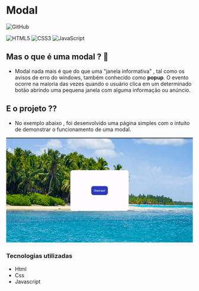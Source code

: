 # Modal
![GitHub](https://img.shields.io/github/license/DevGustavoCoelho07/Projetos-Javascript/blob/main/LICENSE)
<p align="left"><img alt="HTML5" src="https://img.shields.io/badge/html5-%23E34F26.svg?style=for-the-badge&logo=html5&logoColor=white"/>
<img alt="CSS3" src="https://img.shields.io/badge/css3-%231572B6.svg?style=for-the-badge&logo=css3&logoColor=white"/>
<img alt="JavaScript" src="https://img.shields.io/badge/javascript-%23323330.svg?style=for-the-badge&logo=javascript&logoColor=%23F7DF1E"/></p>

## Mas o que é uma modal ? 🤔

 - Modal nada mais é que do que uma "janela informativa" , tal como os avisos de erro do windows, também conhecido como **popup**. O evento ocorre na maioria das vezes quando o usuário clica em um determinado botão abrindo uma pequena janela com alguma informação ou anúncio.

## E o projeto ??

 - No exemplo abaixo , foi desenvolvido uma página simples com o intuito de demonstrar o funcionamento de uma modal.

![ExemploModal](https://github.com/DevGustavoCoelho07/Projetos-Javascript/blob/main/assets/modal-gif.gif)

### Tecnologias utilizadas


- Html
- Css
- Javascript
